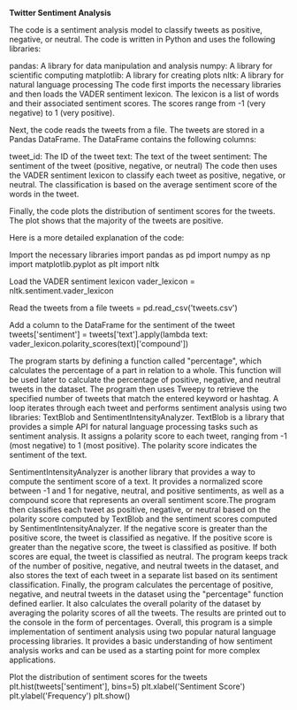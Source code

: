 
**Twitter Sentiment Analysis**


The code  is a sentiment analysis model to classify tweets as positive, negative, or neutral. 
The code is written in Python and uses the following libraries:

pandas: A library for data manipulation and analysis
numpy: A library for scientific computing
matplotlib: A library for creating plots
nltk: A library for natural language processing
The code first imports the necessary libraries and then loads the VADER sentiment lexicon.
The lexicon is a list of words and their associated sentiment scores. The scores range from -1 (very negative) to 1 (very positive).

Next, the code reads the tweets from a file. The tweets are stored in a Pandas DataFrame. The DataFrame contains the following columns:

tweet_id: The ID of the tweet
text: The text of the tweet
sentiment: The sentiment of the tweet (positive, negative, or neutral)
The code then uses the VADER sentiment lexicon to classify each tweet as positive, negative, or neutral. The classification is based on 
the average sentiment score of the words in the tweet.

Finally, the code plots the distribution of sentiment scores for the tweets. The plot shows that the majority of the tweets are positive.

Here is a more detailed explanation of the code:

Import the necessary libraries
import pandas as pd
import numpy as np
import matplotlib.pyplot as plt
import nltk

Load the VADER sentiment lexicon
vader_lexicon = nltk.sentiment.vader_lexicon

Read the tweets from a file
tweets = pd.read_csv('tweets.csv')

Add a column to the DataFrame for the sentiment of the tweet
tweets['sentiment'] = tweets['text'].apply(lambda text: vader_lexicon.polarity_scores(text)['compound'])

The program starts by defining a function called "percentage", which calculates the percentage of a part in relation to a whole. 
This function will be used later to calculate the percentage of positive, negative, and neutral tweets in the dataset.
The program then uses Tweepy to retrieve the specified number of tweets that match the entered keyword or hashtag. A loop iterates
through each tweet and performs sentiment analysis using two libraries: TextBlob and SentimentIntensityAnalyzer.
TextBlob is a library that provides a simple API for natural language processing tasks such as sentiment analysis. It assigns a 
polarity score to each tweet, ranging from -1 (most negative) to 1 (most positive). The polarity score indicates the sentiment of the text.

SentimentIntensityAnalyzer is another library that provides a way to compute the sentiment score of a text. It provides a normalized 
score between -1 and 1 for negative, neutral, and positive sentiments, as well as a compound score that represents an overall sentiment
score.The program then classifies each tweet as positive, negative, or neutral based on the polarity score computed by TextBlob and the 
sentiment scores computed by SentimentIntensityAnalyzer. If the negative score is greater than the positive score, the tweet is classified 
as negative. If the positive score is greater than the negative score, the tweet is classified as positive. If both scores are equal, the tweet is classified as neutral. The program keeps track of the number of positive, negative, and neutral tweets in the dataset, and also stores the text of
each tweet in a separate  list based on its sentiment classification. Finally, the program calculates the percentage of positive, negative, and 
neutral tweets in the dataset using the "percentage" function defined earlier. It also calculates the overall polarity of the dataset by averaging the polarity scores of all the tweets. The results are printed out to the console in the form of percentages. Overall, this program is a simple 
implementation of sentiment analysis using two popular natural language processing libraries. It provides a basic understanding of how sentiment analysis works and can be used as a starting point for more complex applications.

Plot the distribution of sentiment scores for the tweets
plt.hist(tweets['sentiment'], bins=5)
plt.xlabel('Sentiment Score')
plt.ylabel('Frequency')
plt.show()
